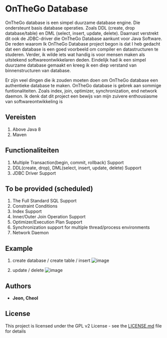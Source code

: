 # OnTheGo Database

OnTheGo database is een simpel duurzame database engine. Die ondersteunt basis database operaties. Zoals DDL (create, drop database/table) en DML (select, insert, update, delete). Daarnast verstrekt dit ook de JDBC-driver die OnTheGo Database aankunt voor Java Software. De reden waarom Ik OnTheGo Database project begon is dat I heb gedacht dat een database is een goed voorbeeld om compiler en datastructuren te studeren. Verder, ik wilde iets wat handig is voor mensen maken als uitstekend softwareontwikkelaren deden. Eindelijk had ik een simpel duurzame database gemaakt en kreeg ik een diep verstand van binnenstructuren van database.  

Er zijn veel dingen die ik zouden moeten doen om OnTheGo database een authentieke database te maken. OnTheGo database is gebrek aan sommige funtionaliteiten. Zoals index, join, optimizer, synchronization, end network daemon. Ik denk dat dit project een bewijs van mijn zuivere enthousiasme van softwareontwikkeling is  

## Vereisten

1. Above Java 8 
2. Maven

## Functionaliteiten

1. Multiple Transaction(begin, commit, rollback) Support
2. DDL(create, drop), DML(select, insert, update, delete) Support 
3. JDBC Driver Support

## To be provided (scheduled)

1. The Full Standard SQL Support
2. Constraint Conditions
3. Index Support
4. Inner/Outer Join Operation Support
5. Optimizer/Execution Plan Support 
6. Synchronization support for multiple thread/process environments
7. Network Daemon

## Example

1. create database / create table / insert
![image](https://github.com/nieuwmijnleven/OnTheGoDatabase/assets/56591823/507462dd-9b8e-4c9f-b8dc-76df1d722c83)

2. update / delete
![image](https://github.com/nieuwmijnleven/OnTheGoDatabase/assets/56591823/30f5b09f-d44e-458d-9a79-c17bdaaabfaf)

## Authors

* **Jeon, Cheol** 

## License

This project is licensed under the GPL v2 License - see the [LICENSE.md](LICENSE.md) file for details
